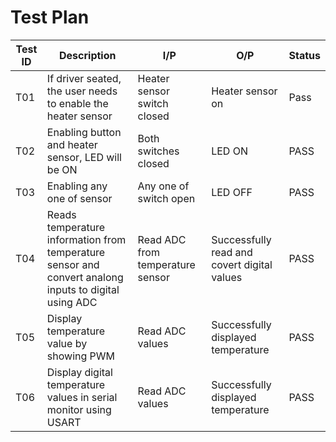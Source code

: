 # Test Plan

| Test ID | Description | I/P | O/P | Status |
| ------- | ----------- | ------- | ------- | ------------ 
| T01 | If driver seated, the user needs to enable the heater sensor | Heater sensor switch closed | Heater sensor on  | Pass |
| T02 | Enabling button and heater sensor, LED will be ON | Both switches closed | LED ON | PASS|
| T03 | Enabling any one of sensor | Any one of switch open | LED OFF | PASS |
| T04 | Reads temperature information from temperature sensor and convert analong inputs to digital using ADC | Read ADC from temperature sensor | Successfully read and covert digital values | PASS |
| T05 | Display temperature value by showing PWM | Read ADC values | Successfully displayed temperature  | PASS | 
| T06 | Display digital temperature values in serial monitor using USART | Read ADC values| Successfully displayed temperature | PASS | 

